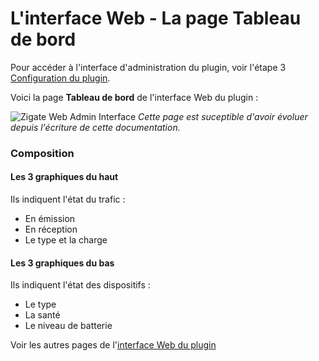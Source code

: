 # L'interface Web - La page Tableau de bord

Pour accéder à l'interface d'administration du plugin, voir l'étape 3 [Configuration du plugin](Configuration.md).

Voici la page __Tableau de bord__ de l'interface Web du plugin : 

![Zigate Web Admin Interface](https://github.com/pipiche38/Domoticz-Zigate-Wiki/blob/master/Images/Dashboard.png)
*Cette page est suceptible d'avoir évoluer depuis l'écriture de cette documentation.*

### Composition

#### Les 3 graphiques du haut

Ils indiquent l'état du trafic :
* En émission
* En réception
* Le type et la charge

#### Les 3 graphiques du bas

Ils indiquent l'état des dispositifs :
* Le type 
* La santé
* Le niveau de batterie

Voir les autres pages de l'[interface Web du plugin](Home.md#linterface-web-du-plugin)
